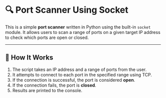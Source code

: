 # 🔍 Port Scanner Using Socket

This is a simple **port scanner** written in Python using the built-in `socket` module. It allows users to scan a range of ports on a given target IP address to check which ports are open or closed.

---

## 🧠 How It Works

1. The script takes an IP address and a range of ports from the user.  
2. It attempts to connect to each port in the specified range using TCP.  
3. If the connection is successful, the port is considered **open**.  
4. If the connection fails, the port is **closed**.  
5. Results are printed to the console.  
